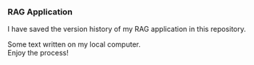 <h3> RAG Application </h3>
I have saved the version history of my RAG application in this repository.

Some text written on my local computer.  
Enjoy the process!